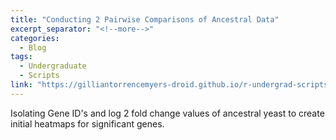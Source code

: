 ```yaml
---
title: "Conducting 2 Pairwise Comparisons of Ancestral Data"
excerpt_separator: "<!--more-->"
categories:
  - Blog
tags:
  - Undergraduate
  - Scripts
link: "https://gilliantorrencemyers-droid.github.io/r-undergrad-scripts-PWC/"
---
```

Isolating Gene ID's and log 2 fold change values of ancestral yeast to create initial heatmaps for significant genes.
